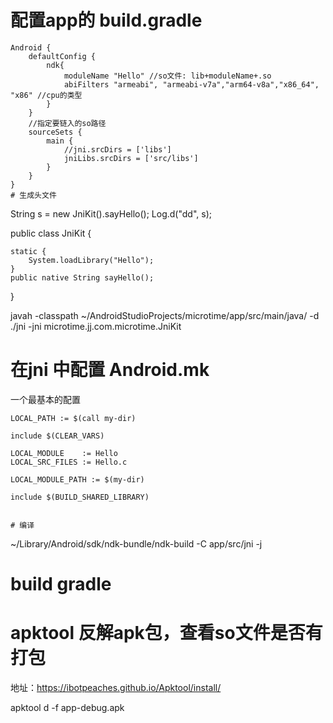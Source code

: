 



# 配置app的 build.gradle

```
Android {
	defaultConfig {
		ndk{
            moduleName "Hello" //so文件: lib+moduleName+.so
            abiFilters "armeabi", "armeabi-v7a","arm64-v8a","x86_64", "x86" //cpu的类型
        }
	}
	//指定要链入的so路径
	sourceSets {
        main {
            //jni.srcDirs = ['libs']
            jniLibs.srcDirs = ['src/libs']
        }
    }
}
# 生成头文件

```
String s = new JniKit().sayHello();
Log.d("dd", s);

public class JniKit {

    static {
        System.loadLibrary("Hello");
    }
    public native String sayHello();
}

javah -classpath ~/AndroidStudioProjects/microtime/app/src/main/java/ -d ./jni -jni microtime.jj.com.microtime.JniKit 

# 在jni 中配置 Android.mk    

一个最基本的配置 

```
LOCAL_PATH := $(call my-dir)
 
include $(CLEAR_VARS)
 
LOCAL_MODULE    := Hello
LOCAL_SRC_FILES := Hello.c

LOCAL_MODULE_PATH := $(my-dir)  
 
include $(BUILD_SHARED_LIBRARY)


# 编译

```
 ~/Library/Android/sdk/ndk-bundle/ndk-build -C app/src/jni -j   

# build gradle

# apktool 反解apk包，查看so文件是否有打包

地址：https://ibotpeaches.github.io/Apktool/install/

apktool d -f app-debug.apk
